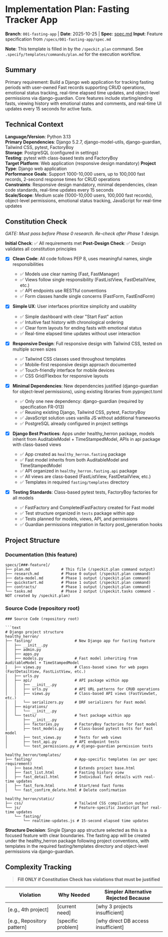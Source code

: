 # Implementation Plan: Fasting Tracker App

**Branch**: `001-fasting-app` | **Date**: 2025-10-25 | **Spec**: [spec.md](./spec.md)
**Input**: Feature specification from `/specs/001-fasting-app/spec.md`

**Note**: This template is filled in by the `/speckit.plan` command. See `.specify/templates/commands/plan.md` for the execution workflow.

## Summary

Primary requirement: Build a Django web application for tracking fasting periods with user-owned Fast records supporting CRUD operations, emotional status tracking, real-time elapsed time updates, and object-level permissions via django-guardian. Core features include starting/ending fasts, viewing history with emotional states and comments, and real-time UI updates every 15 seconds for active fasts.

## Technical Context

**Language/Version**: Python 3.13  
**Primary Dependencies**: Django 5.2.7, django-model-utils, django-guardian, Tailwind CSS, pytest, FactoryBoy  
**Storage**: PostgreSQL (configured in settings)  
**Testing**: pytest with class-based tests and FactoryBoy  
**Target Platform**: Web application (responsive design mandatory)
**Project Type**: Django web application  
**Performance Goals**: Support 1000-10,000 users, up to 100,000 fast records, 2-second response times for CRUD operations  
**Constraints**: Responsive design mandatory, minimal dependencies, clean code standards, real-time updates every 15 seconds  
**Scale/Scope**: Medium scale (1000-10,000 users, 100,000 fast records), object-level permissions, emotional status tracking, JavaScript for real-time updates

## Constitution Check

*GATE: Must pass before Phase 0 research. Re-check after Phase 1 design.*

**Initial Check**: ✅ All requirements met
**Post-Design Check**: ✅ Design validates all constitution principles

- [x] **Clean Code**: All code follows PEP 8, uses meaningful names, single responsibilities
  - ✅ Models use clear naming (Fast, FastManager)
  - ✅ Views follow single responsibility (FastListView, FastDetailView, etc.)
  - ✅ API endpoints use RESTful conventions
  - ✅ Form classes handle single concerns (FastForm, FastEndForm)

- [x] **Simple UX**: User interfaces prioritize simplicity and usability  
  - ✅ Simple dashboard with clear "Start Fast" action
  - ✅ Intuitive fast history with chronological ordering
  - ✅ Clear form layouts for ending fasts with emotional status
  - ✅ Real-time elapsed time updates without user interaction

- [x] **Responsive Design**: Full responsive design with Tailwind CSS, tested on multiple screen sizes
  - ✅ Tailwind CSS classes used throughout templates
  - ✅ Mobile-first responsive design approach documented
  - ✅ Touch-friendly interface for mobile devices
  - ✅ CSS Grid/Flexbox for responsive layouts

- [x] **Minimal Dependencies**: New dependencies justified (django-guardian for object-level permissions), using existing libraries from pyproject.toml
  - ✅ Only one new dependency: django-guardian (required by specification FR-013)
  - ✅ Reusing existing Django, Tailwind CSS, pytest, FactoryBoy
  - ✅ JavaScript solution uses vanilla JS without additional frameworks
  - ✅ PostgreSQL already configured in project settings

- [x] **Django Best Practices**: Apps under healthy_herron package, models inherit from AuditableModel + TimeStampedModel, APIs in api package with class-based views
  - ✅ App created as `healthy_herron.fasting` package
  - ✅ Fast model inherits from both AuditableModel and TimeStampedModel
  - ✅ API organized in `healthy_herron.fasting.api` package
  - ✅ All views are class-based (FastListView, FastDetailView, etc.)
  - ✅ Templates in required `fasting/templates` directory

- [x] **Testing Standards**: Class-based pytest tests, FactoryBoy factories for all models
  - ✅ FastFactory and CompletedFastFactory created for Fast model
  - ✅ Test structure organized in `tests` package within app
  - ✅ Tests planned for models, views, API, and permissions
  - ✅ Guardian permissions integration in factory post_generation hooks

## Project Structure

### Documentation (this feature)

```text
specs/[###-feature]/
├── plan.md              # This file (/speckit.plan command output)
├── research.md          # Phase 0 output (/speckit.plan command)
├── data-model.md        # Phase 1 output (/speckit.plan command)
├── quickstart.md        # Phase 1 output (/speckit.plan command)
├── contracts/           # Phase 1 output (/speckit.plan command)
└── tasks.md             # Phase 2 output (/speckit.tasks command - NOT created by /speckit.plan)
```

### Source Code (repository root)

```text
### Source Code (repository root)

```text
# Django project structure
healthy_herron/
├── fasting/                   # New Django app for fasting feature
│   ├── __init__.py
│   ├── admin.py
│   ├── apps.py
│   ├── models.py              # Fast model inheriting from AuditableModel + TimeStampedModel
│   ├── views.py               # Class-based views for web pages (FastDetailView, FastListView, etc.)
│   ├── urls.py
│   ├── api/                   # API package within app
│   │   ├── __init__.py
│   │   ├── urls.py            # API URL patterns for CRUD operations
│   │   ├── views.py           # Class-based API views (FastViewSet, etc.)
│   │   └── serializers.py     # DRF serializers for Fast model
│   ├── migrations/
│   │   └── __init__.py
│   └── tests/                 # Test package within app
│       ├── __init__.py
│       ├── factories.py       # FactoryBoy factories for Fast model
│       ├── test_models.py     # Class-based pytest tests for Fast model
│       ├── test_views.py      # Tests for web views
│       ├── test_api.py        # API endpoint tests
│       └── test_permissions.py # django-guardian permission tests

healthy_herron/templates/
├── fasting/                   # App-specific templates (as per spec requirement)
│   ├── base.html              # Extends project base.html
│   ├── fast_list.html         # Fasting history view
│   ├── fast_detail.html       # Individual fast details with real-time updates
│   ├── fast_form.html         # Start/end fast forms
│   └── fast_confirm_delete.html # Delete confirmation

healthy_herron/static/
├── css/                       # Tailwind CSS compilation output
└── js/                        # Feature-specific JavaScript for real-time updates
    └── fasting/
        └── realtime-updates.js # 15-second elapsed time updates
```

**Structure Decision**: Single Django app structure selected as this is a focused feature with clear boundaries. The fasting app will be created under the healthy_herron package following project conventions, with templates in the required fasting/templates directory and object-level permissions via django-guardian.

## Complexity Tracking

> **Fill ONLY if Constitution Check has violations that must be justified**

| Violation | Why Needed | Simpler Alternative Rejected Because |
|-----------|------------|-------------------------------------|
| [e.g., 4th project] | [current need] | [why 3 projects insufficient] |
| [e.g., Repository pattern] | [specific problem] | [why direct DB access insufficient] |
